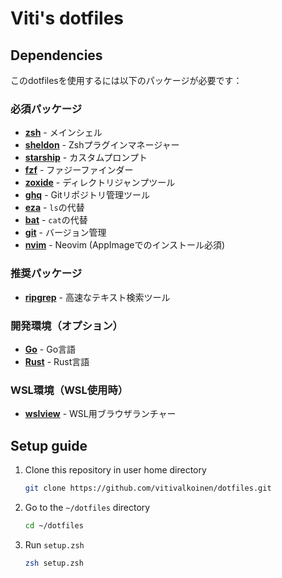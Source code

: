 # Viti's dotfiles

## Dependencies

このdotfilesを使用するには以下のパッケージが必要です：

### 必須パッケージ

- **[zsh](https://www.zsh.org/)** - メインシェル
- **[sheldon](https://github.com/rossmacarthur/sheldon)** - Zshプラグインマネージャー
- **[starship](https://starship.rs/)** - カスタムプロンプト
- **[fzf](https://github.com/junegunn/fzf)** - ファジーファインダー
- **[zoxide](https://github.com/ajeetdsouza/zoxide)** - ディレクトリジャンプツール
- **[ghq](https://github.com/x-motemen/ghq)** - Gitリポジトリ管理ツール
- **[eza](https://github.com/eza-community/eza)** - `ls`の代替
- **[bat](https://github.com/sharkdp/bat)** - `cat`の代替
- **[git](https://git-scm.com/)** - バージョン管理
- **[nvim](https://neovim.io/)** - Neovim (AppImageでのインストール必須)

### 推奨パッケージ

- **[ripgrep](https://github.com/BurntSushi/ripgrep)** - 高速なテキスト検索ツール

### 開発環境（オプション）

- **[Go](https://golang.org/)** - Go言語
- **[Rust](https://www.rust-lang.org/)** - Rust言語

### WSL環境（WSL使用時）

- **[wslview](https://github.com/wslutilities/wslu)** - WSL用ブラウザランチャー

## Setup guide

1. Clone this repository in user home directory

    ```sh
    git clone https://github.com/vitivalkoinen/dotfiles.git 
    ```

1. Go to the `~/dotfiles` directory

    ```sh
    cd ~/dotfiles
    ```

1. Run `setup.zsh`

    ```sh
    zsh setup.zsh
    ```
